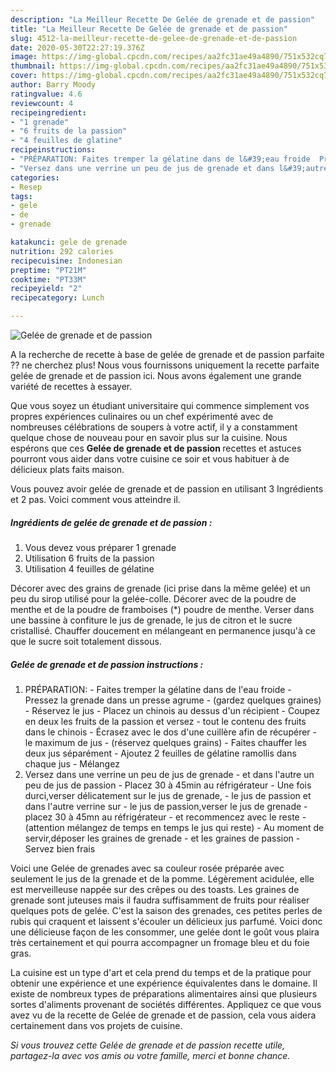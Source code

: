 ```yaml
---
description: "La Meilleur Recette De Gelée de grenade et de passion"
title: "La Meilleur Recette De Gelée de grenade et de passion"
slug: 4512-la-meilleur-recette-de-gelee-de-grenade-et-de-passion
date: 2020-05-30T22:27:19.376Z
image: https://img-global.cpcdn.com/recipes/aa2fc31ae49a4890/751x532cq70/gelee-de-grenade-et-de-passion-photo-principale-de-la-recette.jpg
thumbnail: https://img-global.cpcdn.com/recipes/aa2fc31ae49a4890/751x532cq70/gelee-de-grenade-et-de-passion-photo-principale-de-la-recette.jpg
cover: https://img-global.cpcdn.com/recipes/aa2fc31ae49a4890/751x532cq70/gelee-de-grenade-et-de-passion-photo-principale-de-la-recette.jpg
author: Barry Moody
ratingvalue: 4.6
reviewcount: 4
recipeingredient:
- "1 grenade"
- "6 fruits de la passion"
- "4 feuilles de glatine"
recipeinstructions:
- "PRÉPARATION: Faites tremper la gélatine dans de l&#39;eau froide  Pressez la grenade dans un presse agrume (gardez quelques graines) Réservez le jus Placez un chinois au dessus d&#39;un récipient Coupez en deux les fruits de la passion et versez tout le contenu des fruits dans le chinois Écrasez avec le dos d&#39;une cuillère afin de récupérer le maximum de jus (réservez quelques grains) Faites chauffer les deux jus séparément Ajoutez 2 feuilles de gélatine ramollis dans chaque jus Mélangez"
- "Versez dans une verrine un peu de jus de grenade et dans l&#39;autre un peu de jus de passion Placez 30 à 45min au réfrigérateur Une fois durci,verser délicatement sur le jus de grenade, le jus de passion et dans l&#39;autre verrine sur le jus de passion,verser le jus de grenade placez 30 à 45mn au réfrigérateur et recommencez avec le reste (attention mélangez de temps en temps le jus qui reste)  Au moment de servir,déposer les graines de grenade et les graines de passion Servez bien frais"
categories:
- Resep
tags:
- gele
- de
- grenade

katakunci: gele de grenade 
nutrition: 292 calories
recipecuisine: Indonesian
preptime: "PT21M"
cooktime: "PT33M"
recipeyield: "2"
recipecategory: Lunch

---
```



![Gelée de grenade et de passion](https://img-global.cpcdn.com/recipes/aa2fc31ae49a4890/751x532cq70/gelee-de-grenade-et-de-passion-photo-principale-de-la-recette.jpg)

A la recherche de recette à base de gelée de grenade et de passion parfaite ?? ne cherchez plus! Nous vous fournissons uniquement la recette parfaite gelée de grenade et de passion ici. Nous avons également une grande variété de recettes à essayer.

Que vous soyez un étudiant universitaire qui commence simplement vos propres expériences culinaires ou un chef expérimenté avec de nombreuses célébrations de soupers à votre actif, il y a constamment quelque chose de nouveau pour en savoir plus sur la cuisine. Nous espérons que ces <strong> Gelée de grenade et de passion </strong> recettes et astuces pourront vous aider dans votre cuisine ce soir et vous habituer à de délicieux plats faits maison.

<!--inarticleads1-->

Vous pouvez avoir gelée de grenade et de passion en utilisant 3 Ingrédients et 2 pas. Voici comment vous atteindre il.

##### Ingrédients de gelée de grenade et de passion :

1. Vous devez vous préparer 1 grenade
1. Utilisation 6 fruits de la passion
1. Utilisation 4 feuilles de gélatine


Décorer avec des grains de grenade (ici prise dans la même gelée) et un peu du sirop utilisé pour la gelée-colle. Décorer avec de la poudre de menthe et de la poudre de framboises (*) poudre de menthe. Verser dans une bassine à confiture le jus de grenade, le jus de citron et le sucre cristallisé. Chauffer doucement en mélangeant en permanence jusqu&#39;à ce que le sucre soit totalement dissous. 

<!--inarticleads2-->

##### Gelée de grenade et de passion instructions :

1. PRÉPARATION: - Faites tremper la gélatine dans de l&#39;eau froide  - Pressez la grenade dans un presse agrume - (gardez quelques graines) - Réservez le jus - Placez un chinois au dessus d&#39;un récipient - Coupez en deux les fruits de la passion et versez - tout le contenu des fruits dans le chinois - Écrasez avec le dos d&#39;une cuillère afin de récupérer - le maximum de jus - (réservez quelques grains) - Faites chauffer les deux jus séparément - Ajoutez 2 feuilles de gélatine ramollis dans chaque jus - Mélangez
1. Versez dans une verrine un peu de jus de grenade - et dans l&#39;autre un peu de jus de passion - Placez 30 à 45min au réfrigérateur - Une fois durci,verser délicatement sur le jus de grenade, - le jus de passion et dans l&#39;autre verrine sur - le jus de passion,verser le jus de grenade - placez 30 à 45mn au réfrigérateur - et recommencez avec le reste - (attention mélangez de temps en temps le jus qui reste) -  Au moment de servir,déposer les graines de grenade - et les graines de passion - Servez bien frais


Voici une Gelée de grenades avec sa couleur rosée préparée avec seulement le jus de la grenade et de la pomme. Légèrement acidulée, elle est merveilleuse nappée sur des crêpes ou des toasts. Les graines de grenade sont juteuses mais il faudra suffisamment de fruits pour réaliser quelques pots de gelée. C&#39;est la saison des grenades, ces petites perles de rubis qui craquent et laissent s&#39;écouler un délicieux jus parfumé. Voici donc une délicieuse façon de les consommer, une gelée dont le goût vous plaira très certainement et qui pourra accompagner un fromage bleu et du foie gras. 

<!--inarticleads1-->

<p>
La cuisine est un type d'art et cela prend du temps et de la pratique pour obtenir une expérience et une expérience équivalentes dans le domaine. Il existe de nombreux types de préparations alimentaires ainsi que plusieurs sortes d'aliments provenant de sociétés différentes. Appliquez ce que vous avez vu de la recette de Gelée de grenade et de passion, cela vous aidera certainement dans vos projets de cuisine.
</p>

<p>
<i>Si vous trouvez cette Gelée de grenade et de passion recette utile, partagez-la avec vos amis ou votre famille, merci et bonne chance.</i>
</p>
